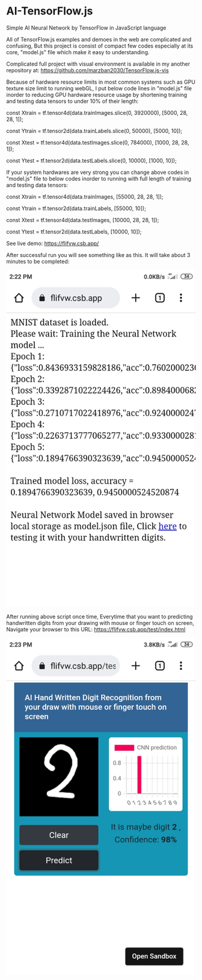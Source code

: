 # AI-TensorFlow.js
Simple AI Neural Network by TensorFlow in JavaScript language 

All of TensorFlow.js examples and demoes in the web are complicated and confusing, But this project is consist of compact few codes especially at its core, "model.js" file which make it easy to understanding.

Complicated full project with visual environment is available in my another repository at:
https://github.com/marzban2030/TensorFlow.js-vis

Because of hardware resource limits in most common systems such as GPU texture size limit to running webGL, I put below code lines in "model.js" file inorder to reducing GPU hardware resource usage by shortening training and testing data tensors to under 10% of their length:

const Xtrain = tf.tensor4d(data.trainImages.slice(0, 3920000), [5000, 28, 28, 1]);

const Ytrain = tf.tensor2d(data.trainLabels.slice(0, 50000), [5000, 10]);

const Xtest = tf.tensor4d(data.testImages.slice(0, 784000), [1000, 28, 28, 1]);

const Ytest = tf.tensor2d(data.testLabels.slice(0, 10000), [1000, 10]);

If your system hardwares are very strong you can change above codes in "model.js" file to below codes inorder to running with full length of training and testing data tensors:

const Xtrain = tf.tensor4d(data.trainImages, [55000, 28, 28, 1]);

const Ytrain = tf.tensor2d(data.trainLabels, [55000, 10]);

const Xtest = tf.tensor4d(data.testImages, [10000, 28, 28, 1]);

const Ytest = tf.tensor2d(data.testLabels, [10000, 10]);


See live demo:
https://flifvw.csb.app/


After successful run you will see something like as this. It will take about 3 minutes to be completed:

![image1](https://github.com/marzban2030/AI-TensorFlow.js/raw/main/Run.jpg)


After running above script once time, Everytime that you want to predicting handwritten digits from your drawing with mouse or finger touch on screen, Navigate your browser to this URL:
https://flifvw.csb.app/test/index.html

![image2](https://github.com/marzban2030/AI-TensorFlow.js/raw/main/Test.jpg)
